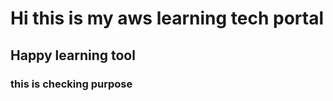 <h1> Hi this is my aws learning tech portal</h1>
<h2> Happy learning tool</h2>
<h3> this is checking purpose</h3>

